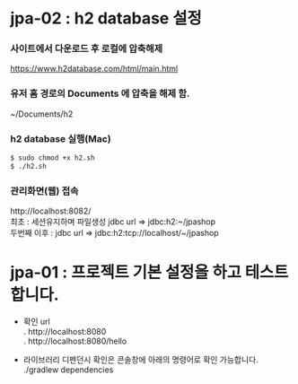 # jpa-02 : h2 database 설정
### 사이트에서 다운로드 후 로컬에 압축해제
https://www.h2database.com/html/main.html  
### 유저 홈 경로의 Documents 에 압축을 해제 함.
~/Documents/h2
### h2 database 실행(Mac)
```bash
$ sudo chmod +x h2.sh 
$ ./h2.sh
```
### 관리화면(웹) 접속
http://localhost:8082/  
최초 : 세션유지하며 파일생성 jdbc url => jdbc:h2:~/jpashop  
두번째 이후 : jdbc url => jdbc:h2:tcp://localhost/~/jpashop


# jpa-01 : 프로젝트 기본 설정을 하고 테스트 합니다.
- 확인 url  
. http://localhost:8080  
. http://localhost:8080/hello  
 
- 라이브러리 디펜던시 확인은 콘솔창에 아래의 명령어로 확인 가능합니다.  
./gradlew dependencies  
